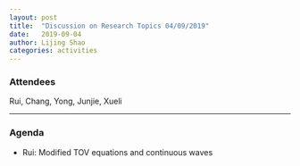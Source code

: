 ```yaml
---
layout: post
title:  "Discussion on Research Topics 04/09/2019"
date:   2019-09-04
author: Lijing Shao
categories: activities
---
```



### Attendees

Rui, Chang, Yong, Junjie, Xueli

---

### Agenda

- Rui: Modified TOV equations and continuous waves
